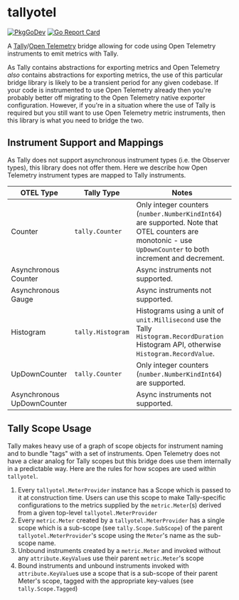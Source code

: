 # tallyotel

[![PkgGoDev](https://pkg.go.dev/badge/github.com/mmcshane/tallyotel)](https://pkg.go.dev/github.com/mmcshane/tallyotel)
[![Go Report Card](https://goreportcard.com/badge/github.com/mmcshane/tallyotel)](https://goreportcard.com/report/github.com/mmcshane/tallyotel)

A [Tally](https://github.com/uber-go/tally)/[Open
Telemetry](https://github.com/open-telemetry/opentelemetry-go) bridge allowing
for code using Open Telemetry instruments to emit metrics with Tally.

As Tally contains abstractions for exporting metrics and Open Telemetry _also_
contains abstractions for exporting metrics, the use of this particular bridge
library is likely to be a transient period for any given codebase. If your code
is instrumented to use Open Telemetry already then you're probably better off
migrating to the Open Telemetry native exporter configuration. However, if
you're in a situation where the use of Tally is required but you still want to
use Open Telemetry metric instruments, then this library is what you need to
bridge the two.

## Instrument Support and Mappings

As Tally does not support asynchronous instrument types (i.e. the Observer
types), this library does not offer them. Here we describe how Open Telemetry
instrument types are mapped to Tally instruments.

| OTEL Type                  | Tally Type        | Notes                            |
|----------------------------|-------------------|----------------------------------|
| Counter                    | `tally.Counter`   | Only integer counters (`number.NumberKindInt64`) are supported. Note that OTEL counters are monotonic - use `UpDownCounter` to both increment and decrement. |
| Asynchronous Counter       |                   | Async instruments not supported. |
| Asynchronous Gauge         |                   | Async instruments not supported. |
| Histogram                  | `tally.Histogram` | Histograms using a unit of `unit.Millisecond` use the Tally `Histogram.RecordDuration` Histogram API, otherwise `Histogram.RecordValue`. |
| UpDownCounter              | `tally.Counter`   | Only integer counters (`number.NumberKindInt64`) are supported. |
| Asynchronous UpDownCounter |                   | Async instruments not supported. |

## Tally Scope Usage

Tally makes heavy use of a graph of scope objects for instrument naming and to
bundle "tags" with a set of instruments. Open Telemetry does not have a clear
analog for Tally scopes but this bridge does use them internally in a
predictable way. Here are the rules for how scopes are used within `tallyotel`.

1. Every `tallyotel.MeterProvider` instance has a Scope which is passed to it at
   construction time. Users can use this scope to make Tally-specific
   configurations to the metrics supplied by the `metric.Meter`(s) derived from
   a given top-level `tallyotel.MeterProvider`
1. Every `metric.Meter` created by a `tallyotel.MeterProvider` has a single
   scope which is a sub-scope (see `tally.Scope.SubScope`) of the parent
   `tallyotel.MeterProvider`'s scope using the `Meter`'s name as the sub-scope
   name.
1. Unbound instruments created by a `metric.Meter` and invoked without any
   `attribute.KeyValue`s use their parent `metric.Meter`'s scope
1. Bound instruments and unbound instruments invoked with `attribute.KeyValue`s
   use a scope that is a sub-scope of their parent Meter's scope, tagged with
   the appropriate key-values (see `tally.Scope.Tagged`)

